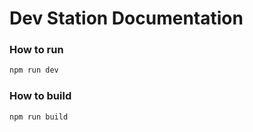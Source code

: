 # Dev Station Documentation

### How to run

```sh
npm run dev
```

### How to build 

```sh
npm run build
```